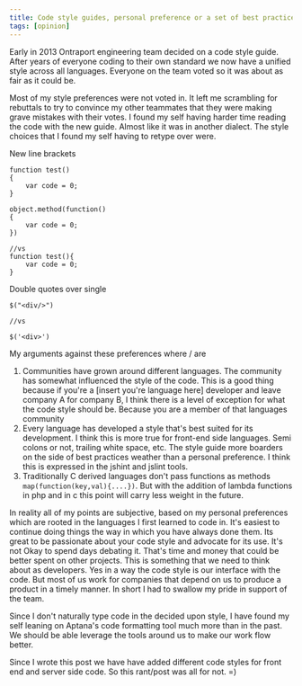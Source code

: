 ```yaml
---
title: Code style guides, personal preference or a set of best practices
tags: [opinion]
---
```


Early in 2013 Ontraport engineering team decided on a code style guide. After years of everyone coding to their own standard we now have a unified style across all languages. Everyone on the team voted so it was about as fair as it could be. 

Most of my style preferences were not voted in. It left me scrambling for rebuttals to try to convince my other teammates that they were making grave mistakes with their votes. I found my self having harder time reading the code with the new guide. Almost like it was in another dialect. The style choices that I found my self having to retype over were. 

New line brackets

	function test()
	{
		var code = 0;
	}
	
	object.method(function()
	{
		var code = 0;
	})
	
	//vs
	function test(){
		var code = 0;
	}

Double quotes over single

	$("<div/>")
	
	//vs
	
	$('<div>')

My arguments against these preferences where / are

1. Communities have grown around different languages. The community has somewhat influenced the style of the code. This is a good thing because if you're a [insert you're language here] developer and leave company A for company B, I think there is a level of exception for what the code style should be. Because you are a member of that languages community
2. Every language has developed a style that's best suited for its development. I think this is more true for front-end side languages. Semi colons or not, trailing white space, etc. The style guide more boarders on the side of best practices weather than a personal preference. I think this is expressed in the jshint and jslint tools. 
3. Traditionally C derived languages don't pass functions as methods `map(function(key,val){....})`. But with the addition of lambda functions in php and in c this point will carry less weight in the future.

In reality all of my points are subjective, based on my personal preferences which are rooted in the languages I first learned to code in. It's easiest to continue doing things the way in which you have always done them. Its great to be passionate about your code style and advocate for its use. It's not Okay to spend days debating it. That's time and money that could be better spent on other projects. This is something that we need to think about as developers. Yes in a way the code style is our interface with the code. But most of us work for companies that depend on us to produce a product in a timely manner. In short I had to swallow my pride in support of the team. 

Since I don't naturally type code in the decided upon style, I have found my self leaning on Aptana's code formatting tool much more than in the past. We should be able leverage the tools around us to make our work flow better. 

Since I wrote this post we have have added different code styles for front end and server side code. So this rant/post was all for not. =)
